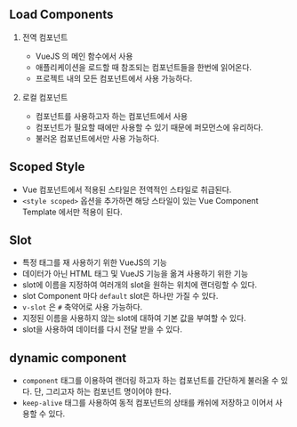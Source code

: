## Load Components

1. 전역 컴포넌트

   - VueJS 의 메인 함수에서 사용
   - 애플리케이션을 로드할 때 참조되는 컴포넌트들을 한번에 읽어온다.
   - 프로젝트 내의 모든 컴포넌트에서 사용 가능하다.

2. 로컬 컴포넌트

   - 컴포넌트를 사용하고자 하는 컴포넌트에서 사용
   - 컴포넌트가 필요할 때에만 사용할 수 있기 때문에 퍼모먼스에 유리하다.
   - 불러온 컴포넌트에서만 사용 가능하다.

## Scoped Style

- Vue 컴포넌트에서 적용된 스타일은 전역적인 스타일로 취급된다.
- `<style scoped>` 옵션을 추가하면 해당 스타일이 있는 Vue Component Template 에서만 적용이 된다.

## Slot

- 특정 태그를 재 사용하기 위한 VueJS의 기능
- 데이터가 아닌 HTML 태그 및 VueJS 기능을 옮겨 사용하기 위한 기능
- slot에 이름을 지정하여 여러개의 slot을 원하는 위치에 랜더링할 수 있다.
- slot Component 마다 `default` slot은 하나만 가질 수 있다.
- `v-slot` 은 `#` 축약어로 사용 가능하다.
- 지정된 이름을 사용하지 않는 slot에 대하여 기본 값을 부여할 수 있다.
- slot을 사용하여 데이터를 다시 전달 받을 수 있다.

## dynamic component

- `component` 태그를 이용하여 랜더링 하고자 하는 컴포넌트를 간단하게 불러올 수 있다. 단, 그리고자 하는 컴포넌트 명이어야 한다.
- `keep-alive` 태그를 사용하여 동적 컴포넌트의 상태를 캐쉬에 저장하고 이어서 사용할 수 있다.
